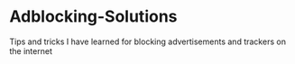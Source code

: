 # Adblocking-Solutions
Tips and tricks I have learned for blocking advertisements and trackers on the internet
